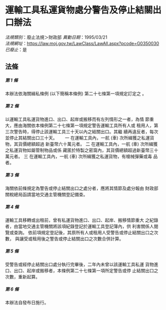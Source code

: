 # 運輸工具私運貨物處分警告及停止結關出口辦法

*法規類別*：廢止法規＞財政部
*異動日期*：1995/03/21  
*法規網址*：https://law.moj.gov.tw/LawClass/LawAll.aspx?pcode=G0350030
*已廢止*：是


## 法條
##### 第 1 條
本辦法依海關緝私條例 (以下簡稱本條例) 第二十七條第一項規定訂定之
。　　　　　　　　　　　　　　　　　　　　　　　　　

##### 第 2 條
以運輸工具私運貨物進口、出口、起岸或搬移而有左列情形之一者，為情
節重大，應由海關依本條例第二十七條第一項規定警告運輸工具所有人或
租用人，第三次警告時，得停止該運輸工具三十天以內之結關出口。其繼
續再違反者，每次並停止其結關出口三十天。　　
  一  在運輸工具內，一航 (車) 次所緝獲之私運貨物，其貨價總額超過
      新臺幣六十萬元者。
  二  在運輸工具內，一航 (車) 次所緝獲之私運貨物如屬管制物品或係
      藏匿於特製之密窩內，其貨價總額超過新臺幣三十萬元者。
  三  在運輸工具內，一航 (車) 次所緝獲之私運貨物，有槍械彈藥或毒
      品者。
　　　　　　　

##### 第 3 條
海關依前條規定為警告或停止結關出口之處分者，應將其情節及處分報由
財政部關稅總局函請當地交通主管機關登記備查。　　　　　　　

##### 第 4 條
運輸工具移轉或出租前，曾有私運貨物進口、出口、起岸、搬移情節重大
之紀錄者，由當地交通主管機關將該項紀錄登記於運輸工具登記簿內，供
利害關係人閱覽或查詢。
依前項規定登記後，其原所有人或租用人受警告或停止結關出口之次數，
與讓受或租用後之警告或停止結關出口之次數合併計算。 　　　　　　

##### 第 5 條
受警告或經停止結關出口處分執行完畢後，二年內未曾以該運輸工具私運
貨物進口、出口、起岸或搬移者，本條例第二十七條第一項所定警告或停
止結關出口之次數，重新起算。　　　　　　　　　　

##### 第 6 條
本辦法自發布日施行。　　　　　　　　　　　　　　　　　　


